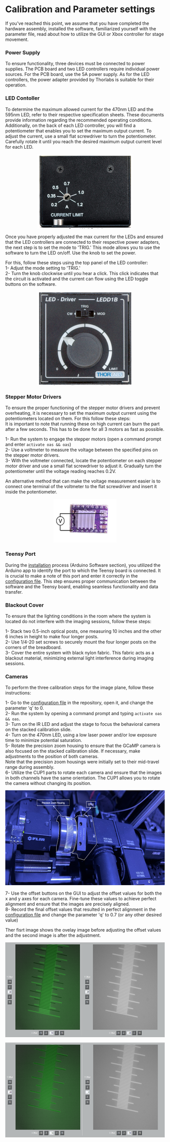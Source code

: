 # Calibration and Parameter settings

If you've reached this point, we assume that you have completed the hardware assembly, installed the software, familiarized yourself with the parameter file, 
read about how to utilize the GUI or Xbox controller for stage movement.

### Power Supply

To ensure functionality, three devices must be connected to power supplies. The PCB board and two LED controllers require individual power sources. 
For the PCB board, use the 5A power supply. As for the LED controllers, the power adapter provided by Thorlabs is suitable for their operation.

### LED Contoller


To determine the maximum allowed current for the 470nm LED and the 595nm LED, refer to their respective specification sheets. These documents provide information
regarding the recommended operating conditions. Additionally, on the back of each LED controller, you will find a potentiometer that enables you to set the maximum output current.
To adjust the current, use a small flat screwdriver to turn the potentiometer. Carefully rotate it until you reach the desired maximum output current level for each LED. 

<p align="center">
  <img src="../images/images/potentiometer.png" alt="Image" width="300">
</p>

Once you have properly adjusted the max current for the LEDs and ensured that the LED controllers are connected to their respective power adapters, the next step is to set
the mode to 'TRIG.' This mode allows you to use the software to turn the LED on/off. Use the knob to set the power.

For this, follow these steps using the top panel of the LED controller:  
  1- Adjust the mode setting to 'TRIG.'  
  2- Turn the knob clockwise until you hear a click. This click indicates that the circuit is activated and the current can flow using the LED toggle buttons on the software.

<p align="center">
  <img src="../images/images/top_panel.png" alt="Image" width="300">
</p>

### Stepper Motor Drivers


To ensure the proper functioning of the stepper motor drivers and prevent overheating, it is necessary to set the maximum output current using the potentiometers located on them. For this follow these steps:  
It is important to note that running these on high current can burn the part after a few seconds. This has to be done for all 3 motors as fast as possible.

1- Run the system to engage the stepper motors (open a command prompt and enter `activate oas && oas`)  
2- Use a voltmeter to measure the voltage between the specified pins on the stepper motor drivers.  
3- With the voltmeter connected, locate the potentiometer on each stepper motor driver and use a small flat screwdriver to adjust it. Gradually turn the potentiometer until the voltage reading reaches 0.2V.  

An alternative method that can make the voltage measurement easier is to connect one terminal of the voltmeter to the flat screwdriver and insert it inside the potentiometer.

<p align="center">
  <img src="../images/images/stepper_motor.png" alt="Image" width="200">
</p>

### Teensy Port

During the [installation](installation.md) process (Arduino Software section), you utilized the Arduino app to identify the port to which the Teensy board is connected. It is crucial to make a note of this port and enter it correctly in the [configuration file](../configs.json). This step ensures proper communication between the software and the Teensy board, enabling seamless functionality and data transfer.

### Blackout Cover

To ensure that the lighting conditions in the room where the system is located do not interfere with the imaging sessions, follow these steps:  

1- Stack two 0.5-inch optical posts, one measuring 10 inches and the other 6 inches in height to make four longer posts.  
2- Use 1/4-20 set screws to securely mount the four longer posts on the corners of the breadboard.  
3- Cover the entire system with black nylon fabric. This fabric acts as a blackout material, minimizing external light interference during imaging sessions.  

### Cameras


To perform the three calibration steps for the image plane, follow these instructions:  

1- Go to the [configuration file](../configs.json) in the repository, open it, and change the parameter 'q' to 0.  
2- Run the system by opening a command prompt and typing `activate oas && oas`.  
3- Turn on the IR LED and adjust the stage to focus the behavioral camera on the stacked calibration slide.  
4- Turn on the 470nm LED, using a low laser power and/or low exposure time to minimize potential saturation.  
5- Rotate the precision zoom housing to ensure that the GCaMP camera is also focused on the stacked calibration slide. If necessary, make adjustments to the position of both cameras.  
Note that the precision zoom housings were initially set to their mid-travel range during assembly.  
6- Utilize the CUP1 parts to rotate each camera and ensure that the images in both channels have the same orientation. The CUP1 allows you to rotate the camera without changing its position.

<p align="center">
  <img src="../images/images/camera.png" alt="Image" height="300">
</p>

7- Use the offset buttons on the GUI to adjust the offset values for both the x and y axes for each camera. Fine-tune these values to achieve perfect alignment and ensure that the images are precisely aligned.  
8- Record the final offset values that resulted in perfect alignment in the [configuration file](../configs.json) and change the parameter 'q' to 0.7 (or any other desired value)  

Ther fisrt image shows the ovelay image before adjusting the offset values and the second image is after the adjustment.  

<p align="center">
  <img src="../images/images/before.PNG" alt="Image" height="300">
</p>
<p align="center">
  <img src="../images/images/after.PNG" alt="Image" height="300">
</p>



